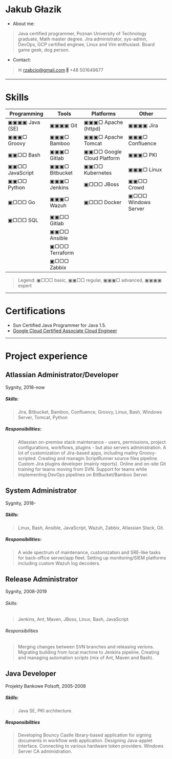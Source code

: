 # Jakub Głazik

* About me:
> Java certified programmer, Poznan University of Technology graduate, Math master degree.
> Jira administrator, sys-admin, DevOps, GCP certified enginee, Linux and Vim enthusiast.
> Board game geek, dog person.

* Contact:
> ✉ rzabcio@gmail.com
> 🖁 +48 501649677

---
# Skills

| Programming     | Tools          | Platforms                  | Other               |
| -----           | -----          | -----                      | -----               |
| ▣▣▣▣ Java (SE)  | ▣▣▣▣ Git       | ▣▣▣▢ Apache (httpd)        | ▣▣▣▣ Jira           |
| ▣▣▣▢ Groovy     | ▣▣▣▢ Bamboo    | ▣▣▣▢ Apache Tomcat         | ▣▣▣▢ Confluence     |
| ▣▣▢▢ Bash       | ▣▣▣▢ Gitlab    | ▣▣▢▢ Google Cloud Platform | ▣▣▣▢ PKI            |
| ▣▣▢▢ JavaScript | ▣▣▣▢ Bitbucket | ▣▣▢▢ Kubernetes            | ▣▣▣▢ Linux          |
| ▣▣▢▢ Python     | ▣▣▣▢ Jenkins   | ▣▢▢▢ JBoss                 | ▣▣▢▢ Crowd          |
| ▣▢▢▢ Go         | ▣▣▣▢ Wazuh     | ▣▢▢▢ Docker                | ▣▢▢▢ Windows Server |
| ▣▢▢▢ SQL        | ▣▣▢▢ Gitlab    |                            |                     |
|                 | ▣▣▢▢ Ansible   |                            |                     |
|                 | ▣▢▢▢ Terraform |                            |                     |
|                 | ▣▢▢▢ Zabbix    |                            |                     |

> Legend: ▣▢▢▢ basic, ▣▣▢▢ regular, ▣▣▣▢ advanced, ▣▣▣▣ expert

---
# Certifications
* Sun Certified Java Programmer for Java 1.5.
* [Google Cloud Certified Associate Cloud Engineer](https://www.credential.net/78b480e5-2bf8-4539-94fc-c2e32cd9ed01?key=3628f63f8b96f9db5ad46e29e8c6463359da22fa088ed79e8d503273951d6103&record_view=true)

---
# Project experience

## Atlassian Administrator/Developer
Sygnity, 2018-now

##### Skills:
> Jira, Bitbucket, Bamboo, Confluence, Groovy, Linux, Bash, Windows Server, Tomcat, Python

##### Responsibilities:
> Atlassian on-premise stack maintenance - users, permissions, project configurations, workflows, plugins - but also servers administration. A lot of customization of Jira-based apps, including mailny Groovy-scripted. Creating and managin ScriptRunner source files pipeline. Custom Jira plugins developer (mainly reports). Online and on-site Git training for teams moving from SVN. Support for teams while implementing DevOps pipelines on BitBucket/Bamboo Server.


## System Administrator 
Sygnity, 2018-
##### Skills:
> Linux, Bash, Ansible, JavaScript, Wazuh, Zabbix, Atlassian Stack, Git.

##### Responsibilities:
> A wide spectrum of maintenance, customization and SRE-like tasks for back-office server/app fleet. Setting up monitoring/SIEM platforms including custom Wazuh log decoders.


## Release Administrator
Sygnity, 2008-2019

###### Skills:
> Jenkins, Ant, Maven, JBoss, Linux, Bash, JavaScript

###### Responsibilities
> Merging changes between SVN branches and releasing verions. Migrating building from local machine to Jenkins pipeline. Creating and managing automation scripts (mix of Ant, Maven and Bash).


## Java Developer
Projekty Bankowe Polsoft, 2005-2008

##### Skills:
> Java SE, PKI architecture.

##### Responsibilities
> Developing Bouncy Castle library-based application for signing documents in workflow web application. Designing Java-applet interface. Connecting to various hardware token providers. Windows Server CA administration.
